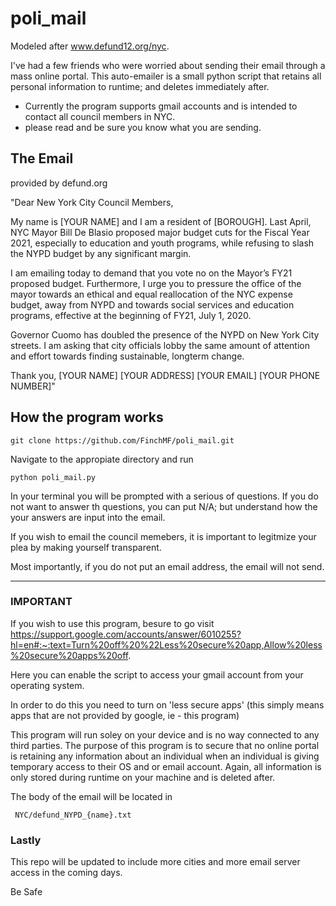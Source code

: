 # poli_mail

Modeled after www.defund12.org/nyc.

I've had a few friends who were worried about sending their email through a mass online portal. 
This auto-emailer is a small python script that retains all personal information to runtime; and deletes immediately after. 


- Currently the program supports gmail accounts and is intended to contact all council members in NYC. 
- please read and be sure you know what you are sending.


## The Email

provided by defund.org

"Dear New York City Council Members,

My name is [YOUR NAME] and I am a resident of [BOROUGH]. Last April, NYC Mayor Bill De Blasio proposed major budget cuts for the Fiscal Year 2021, especially to education and youth programs, while refusing to slash the NYPD budget by any significant margin.

I am emailing today to demand that you vote no on the Mayor’s FY21 proposed budget. Furthermore, I urge you to pressure the office of the mayor towards an ethical and equal reallocation of the NYC expense budget, away from NYPD and towards social services and education programs, effective at the beginning of FY21, July 1, 2020.

Governor Cuomo has doubled the presence of the NYPD on New York City streets. I am asking that city officials lobby the same amount of attention and effort towards finding sustainable, longterm change.

Thank you, [YOUR NAME] [YOUR ADDRESS] [YOUR EMAIL] [YOUR PHONE NUMBER]"


## How the program works

    git clone https://github.com/FinchMF/poli_mail.git

Navigate to the appropiate directory and run

    python poli_mail.py

In your terminal you will be prompted with a serious of questions. If you do not want to answer th questions, you can put N/A; but understand how the your answers are input into the email. 

If you wish to email the council memebers, it is important to legitmize your plea by making yourself transparent. 

Most importantly, if you do not put an email address, the email will not send. 



***********
### IMPORTANT

If you wish to use this program, besure to go visit https://support.google.com/accounts/answer/6010255?hl=en#:~:text=Turn%20off%20%22Less%20secure%20app,Allow%20less%20secure%20apps%20off.

Here you can enable the script to access your gmail account from your operating system.

In order to do this you need to turn on 'less secure apps' (this simply means apps that are not provided by google, ie - this program)


This program will run soley on your device and is no way connected to any third parties. The purpose of this program is to secure that no online portal is retaining any information about an individual when an individual is giving temporary access to their OS and or email account. Again, all information is only stored during runtime on your machine and is deleted after.

The body of the email will be located in
    
     NYC/defund_NYPD_{name}.txt

### Lastly
This repo will be updated to include more cities and more email server access in the coming days. 

Be Safe



